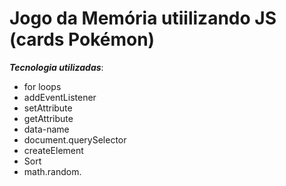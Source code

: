 # Jogo da Memória utiilizando JS (cards Pokémon)

  _**Tecnologia utilizadas**_:
  * for loops
  * addEventListener
  * setAttribute
  * getAttribute
  * data-name
  * document.querySelector
  * createElement
  * Sort 
  * math.random.
